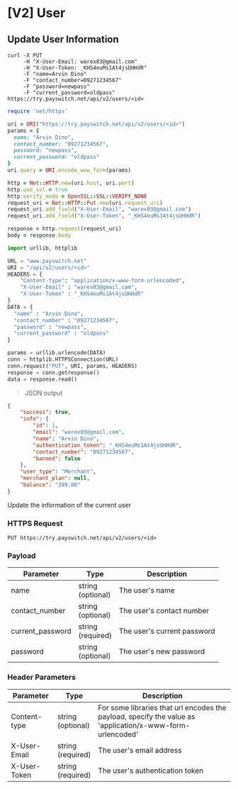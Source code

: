 # [V2] User

## Update User Information

```shell
curl -X PUT
     -H "X-User-Email: warex03@gmail.com"
     -H "X-User-Token: _KHS4euMs1At4jsUHHdR"
     -F "name=Arvin Dino"
     -F "contact_number=09271234567"
     -F "password=newpass"
     -F "current_password=oldpass"
https://try.payswitch.net/api/v2/users/<id>
```

```ruby
require 'net/https'

uri = URI("https://try.payswitch.net/api/v2/users/<id>")
params = {
  name: "Arvin Dino",
  contact_number: "09271234567",
  password: "newpass",
  current_password: "oldpass"
}
uri.query = URI.encode_www_form(params)

http = Net::HTTP.new(uri.host, uri.port)
http.use_ssl = true
http.verify_mode = OpenSSL::SSL::VERIFY_NONE
request_uri = Net::HTTP::Put.new(uri.request_uri)
request_uri.add_field("X-User-Email", "warex03@gmail.com")
request_uri.add_field("X-User-Token", "_KHS4euMs1At4jsUHHdR")

response = http.request(request_uri)
body = response.body
```

```python
import urllib, httplib

URL = "www.payswitch.net"
URI = "/api/v2/users/<id>"
HEADERS = {
    "Content-type": "application/x-www-form-urlencoded",
    "X-User-Email" : "warex03@gmail.com",
    "X-User-Token" : "_KHS4euMs1At4jsUHHdR"
}
DATA = {
  "name" : "Arvin Dino",
  "contact_number" : "09271234567",
  "password" : "newpass",
  "current_password" : "oldpass"
}

params = urllib.urlencode(DATA)
conn = httplib.HTTPSConnection(URL)
conn.request("PUT", URI, params, HEADERS)
response = conn.getresponse()
data = response.read()
```
> JSON output

```json
{
    "success": true,
    "info": {
        "id": 1,
        "email": "warex03@gmail.com",
        "name": "Arvin Dino",
        "authentication_token": "_KHS4euMs1At4jsUHHdR",
        "contact_number": "09271234567",
        "banned": false
    },
    "user_type": "Merchant",
    "merchant_plan": null,
    "balance": "399.00"
}
```

Update the information of the current user

### HTTPS Request

`PUT https://try.payswitch.net/api/v2/users/<id>`

### Payload

Parameter        | Type                   | Description
---------------- | ---------------------- | ---------------------------
name             | string<br />(optional) | The user's name
contact_number   | string<br />(optional) | The user's contact number
current_password | string<br />(required) | The user's current password
password         | string<br />(optional) | The user's new password

### Header Parameters

Parameter | Type | Description
--------- | ------- | -----------
Content-type | string<br />(optional) | For some libraries that url encodes the payload, specify the value as 'application/x-www-form-urlencoded'
X-User-Email | string<br/>(required) | The user's email address
X-User-Token | string<br/>(required) | The user's authentication token